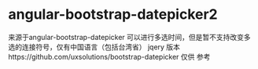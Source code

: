 # angular-bootstrap-datepicker2
来源于angular-bootstrap-datepicker
可以进行多选时间，但是暂不支持改变多选的连接符号，仅有中国语言（包括台湾省）
jqery 版本https://github.com/uxsolutions/bootstrap-datepicker 仅供 参考
